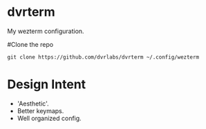 # dvrterm
My wezterm configuration.

#Clone the repo

```
git clone https://github.com/dvrlabs/dvrterm ~/.config/wezterm
```

# Design Intent
- 'Aesthetic'.
- Better keymaps.
- Well organized config.


